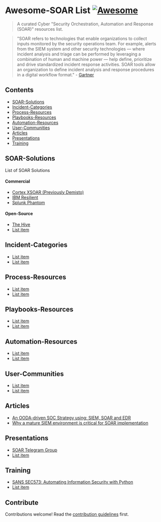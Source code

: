 # Awesome-SOAR List [![Awesome](https://awesome.re/badge.svg)](https://awesome.re)

> A curated Cyber "Security Orchestration, Automation and Response (SOAR)" resources list.

>"SOAR refers to technologies that enable organizations to collect inputs monitored by the security operations team. For example, alerts from the SIEM system and other security technologies — where incident analysis and triage can be performed by leveraging a combination of human and machine power — help define, prioritize and drive standardized incident response activities. SOAR tools allow an organization to define incident analysis and response procedures in a digital workflow format." - [Gartner](https://www.gartner.com/en/information-technology/glossary/security-orchestration-automation-response-soar)


## Contents

- [SOAR-Solutions](SOAR-Solutions)
- [Incident-Categories](Incident-Categories)
- [Process-Resources](#Process-Resources)
- [Playbooks-Resources](#Playbooks-Resources)
- [Automation-Resources](#Automation-Resources)
- [User-Communities](#User-Communities)
- [Articles](#Articles)
- [Presentations](#Presentations)
- [Training](#Training)

## SOAR-Solutions

List of SOAR Solutions

#### Commercial
- [Cortex XSOAR (Previously Demisto)](https://www.demisto.com/)
- [IBM Resilient](https://www.ibm.com/my-en/marketplace/resilient-soar-platform)
- [Splunk Phantom](https://www.splunk.com/en_us/software/splunk-security-orchestration-and-automation.html)

#### Open-Source

- [The Hive](https://thehive-project.org)
- [List item](http://example.com)

## Incident-Categories

- [List item](http://example.com)
- [List item](http://example.com)

## Process-Resources

- [List item](http://example.com)
- [List item](http://example.com)

## Playbooks-Resources

- [List item](http://example.com)
- [List item](http://example.com)

## Automation-Resources

- [List item](http://example.com)
- [List item](http://example.com)

## User-Communities

- [List item](http://example.com)
- [List item](http://example.com)

## Articles

- [An OODA-driven SOC Strategy using: SIEM, SOAR and EDR](http://correlatedsecurity.com/an-ooda-driven-soc-strategy-using-siem-soar-edr/)
- [Why a mature SIEM environment is critical for SOAR implementation](http://correlatedsecurity.com/soar-critical-success-factors/)

## Presentations

- [SOAR Telegram Group](http://t.me/CSOAR)
- [List item](http://example.com)

## Training

- [SANS SEC573: Automating Information Security with Python](https://www.sans.org/course/automating-information-security-with-python)
- [List item](http://example.com)

## Contribute

Contributions welcome! Read the [contribution guidelines](contributing.md) first.
